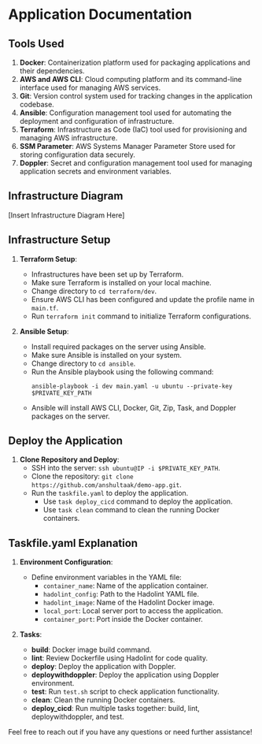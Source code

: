 # Application Documentation

## Tools Used

1. **Docker**: Containerization platform used for packaging applications and their dependencies.
2. **AWS and AWS CLI**: Cloud computing platform and its command-line interface used for managing AWS services.
3. **Git**: Version control system used for tracking changes in the application codebase.
4. **Ansible**: Configuration management tool used for automating the deployment and configuration of infrastructure.
5. **Terraform**: Infrastructure as Code (IaC) tool used for provisioning and managing AWS infrastructure.
6. **SSM Parameter**: AWS Systems Manager Parameter Store used for storing configuration data securely.
7. **Doppler**: Secret and configuration management tool used for managing application secrets and environment variables.

## Infrastructure Diagram

[Insert Infrastructure Diagram Here]

## Infrastructure Setup

1. **Terraform Setup**:
   - Infrastructures have been set up by Terraform.
   - Make sure Terraform is installed on your local machine.
   - Change directory to `cd terraform/dev`.
   - Ensure AWS CLI has been configured and update the profile name in `main.tf`.
   - Run `terraform init` command to initialize Terraform configurations.

2. **Ansible Setup**:
   - Install required packages on the server using Ansible.
   - Make sure Ansible is installed on your system.
   - Change directory to `cd ansible`.
   - Run the Ansible playbook using the following command:
     ```
     ansible-playbook -i dev main.yaml -u ubuntu --private-key $PRIVATE_KEY_PATH
     ```
   - Ansible will install AWS CLI, Docker, Git, Zip, Task, and Doppler packages on the server.

## Deploy the Application

1. **Clone Repository and Deploy**:
   - SSH into the server: `ssh ubuntu@IP -i $PRIVATE_KEY_PATH`.
   - Clone the repository: `git clone https://github.com/anshultaak/demo-app.git`.
   - Run the `taskfile.yaml` to deploy the application.
     - Use `task deploy_cicd` command to deploy the application.
     - Use `task clean` command to clean the running Docker containers.

## Taskfile.yaml Explanation

1. **Environment Configuration**:
   - Define environment variables in the YAML file:
     - `container_name`: Name of the application container.
     - `hadolint_config`: Path to the Hadolint YAML file.
     - `hadolint_image`: Name of the Hadolint Docker image.
     - `local_port`: Local server port to access the application.
     - `container_port`: Port inside the Docker container.

2. **Tasks**:
   - **build**: Docker image build command.
   - **lint**: Review Dockerfile using Hadolint for code quality.
   - **deploy**: Deploy the application with Doppler.
   - **deploywithdoppler**: Deploy the application using Doppler environment.
   - **test**: Run `test.sh` script to check application functionality.
   - **clean**: Clean the running Docker containers.
   - **deploy_cicd**: Run multiple tasks together: build, lint, deploywithdoppler, and test.

Feel free to reach out if you have any questions or need further assistance!
